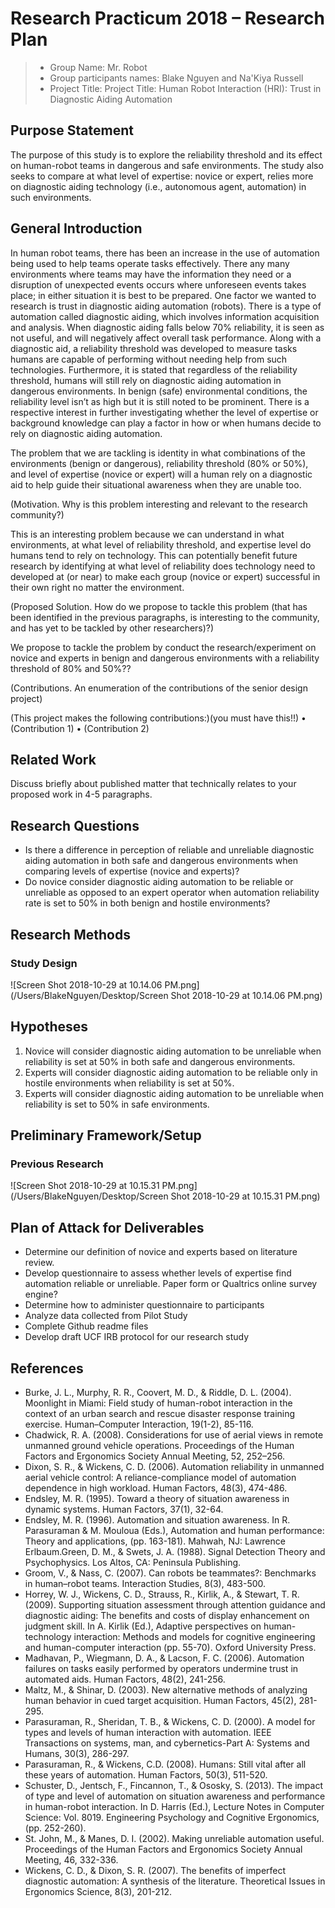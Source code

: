 # Research Practicum 2018 – Research Plan

> * Group Name: Mr. Robot
> * Group participants names: Blake Nguyen and Na'Kiya Russell
> * Project Title: Project Title: Human Robot Interaction (HRI): Trust in Diagnostic Aiding Automation

## Purpose Statement
The purpose of this study is to explore the reliability threshold and its effect on human-robot teams in dangerous and safe environments. The study also seeks to compare at what level of expertise: novice or expert, relies more on diagnostic aiding technology (i.e., autonomous agent, automation) in such environments.


## General Introduction

In human robot teams, there has been an increase in the use of automation being used to help teams operate tasks effectively. There any many environments where teams may have the information they need or a disruption of unexpected events occurs where unforeseen events takes place; in either situation it is best to be prepared. One factor we wanted to research is trust in diagnostic aiding automation (robots). There is a type of automation called diagnostic aiding, which involves information acquisition and analysis. When diagnostic aiding falls below 70% reliability, it is seen as not useful, and will negatively affect overall task performance. Along with a diagnostic aid, a reliability threshold was developed to measure tasks humans are capable of performing without needing help from such technologies. Furthermore, it is stated that regardless of the reliability threshold, humans will still rely on diagnostic aiding automation in dangerous environments. In benign (safe) environmental conditions, the reliability level isn’t as high but it is still noted to be prominent. There is a respective interest in further investigating whether the level of expertise or background knowledge can play a factor in how or when humans decide to rely on diagnostic aiding automation.

The problem that we are tackling is identity in what combinations of the environments (benign or dangerous), reliability threshold (80% or 50%), and level of expertise (novice or expert) will a human rely on a diagnostic aid to help guide their situational awareness when they are unable too.

(Motivation. Why is this problem interesting and relevant to the research community?)

This is an interesting problem because we can understand in what environments, at what level of reliability threshold, and expertise level do humans tend to rely on technology. This can potentially benefit future research by identifying at what level of reliability does technology need to developed at (or near) to make each group (novice or expert) successful in their own right no matter the environment.

(Proposed Solution. How do we propose to tackle this problem (that has been identified in the previous paragraphs, is interesting to the community, and has yet to be tackled by other researchers)?)

We propose to tackle the problem by conduct the research/experiment on novice and experts in benign and dangerous environments with a reliability threshold of 80% and 50%??

(Contributions. An enumeration of the contributions of the senior design project)

(This project makes the following contributions:)(you must have this!!)
•	(Contribution 1)
•	(Contribution 2)


## Related Work

Discuss briefly about published matter that technically relates to your proposed work in 4-5 paragraphs.


## Research Questions
* Is there a difference in perception of reliable and unreliable diagnostic aiding automation in both safe and dangerous environments when comparing levels of expertise (novice and experts)? 
* Do novice consider diagnostic aiding automation to be reliable or unreliable as opposed to an expert operator when automation reliability rate is set to 50% in both benign and hostile environments?

## Research Methods

### Study Design

![Screen Shot 2018-10-29 at 10.14.06 PM.png](/Users/BlakeNguyen/Desktop/Screen Shot 2018-10-29 at 10.14.06 PM.png)


## Hypotheses
1) Novice will consider diagnostic aiding automation to be unreliable when reliability is set at 50% in both safe and dangerous environments.
2) Experts will consider diagnostic aiding automation to be reliable only in hostile environments when reliability is set at 50%.
3) Experts will consider diagnostic aiding automation to be unreliable when reliability is set to 50% in safe environments.

## Preliminary Framework/Setup

### Previous Research


![Screen Shot 2018-10-29 at 10.15.31 PM.png](/Users/BlakeNguyen/Desktop/Screen Shot 2018-10-29 at 10.15.31 PM.png)

## Plan of Attack for Deliverables
* Determine our definition of novice and experts based on literature review.
* Develop questionnaire to assess whether levels of expertise find automation reliable or unreliable. Paper form or Qualtrics online survey engine?
* Determine how to administer questionnaire to participants
* Analyze data collected from Pilot Study
* Complete Github readme files
* Develop draft UCF IRB protocol for our research study





## References

* Burke, J. L., Murphy, R. R., Coovert, M. D., & Riddle, D. L. (2004). Moonlight in Miami: Field study of human-robot interaction in the context of an urban search and rescue disaster response training exercise. Human–Computer Interaction, 19(1-2), 85-116.
* Chadwick, R. A. (2008). Considerations for use of aerial views in remote unmanned ground vehicle operations. Proceedings of the Human Factors and Ergonomics Society Annual Meeting, 52, 252–256.
* Dixon, S. R., & Wickens, C. D. (2006). Automation reliability in unmanned aerial vehicle control: A reliance-compliance model of automation dependence in high workload. Human Factors, 48(3), 474-486.
* Endsley, M. R. (1995). Toward a theory of situation awareness in dynamic systems. Human Factors, 37(1), 32-64.
* Endsley, M. R. (1996). Automation and situation awareness. In R. Parasuraman & M. Mouloua (Eds.), Automation and human performance: Theory and applications, (pp. 163-181). Mahwah, NJ: Lawrence Erlbaum.Green, D. M., & Swets, J. A. (1988). Signal Detection Theory and Psychophysics. Los Altos, CA: Peninsula Publishing.
* Groom, V., & Nass, C. (2007). Can robots be teammates?: Benchmarks in human–robot teams. Interaction Studies, 8(3), 483-500.
* Horrey, W. J., Wickens, C. D., Strauss, R., Kirlik, A., & Stewart, T. R. (2009). Supporting situation assessment through attention guidance and diagnostic aiding: The benefits and costs of display enhancement on judgment skill. In A. Kirlik (Ed.), Adaptive perspectives on human- technology interaction: Methods and models for cognitive engineering and human-computer interaction (pp. 55-70). Oxford University Press.
* Madhavan, P., Wiegmann, D. A., & Lacson, F. C. (2006). Automation failures on tasks easily performed by operators undermine trust in automated aids. Human Factors, 48(2), 241-256.
* Maltz, M., & Shinar, D. (2003). New alternative methods of analyzing human behavior in cued target acquisition. Human Factors, 45(2), 281-295.
* Parasuraman, R., Sheridan, T. B., & Wickens, C. D. (2000). A model for types and levels of human interaction with automation. IEEE Transactions on systems, man, and cybernetics-Part A: Systems and Humans, 30(3), 286-297.
* Parasuraman, R., & Wickens, C.D. (2008). Humans: Still vital after all these years of automation. Human Factors, 50(3), 511-520.
* Schuster, D., Jentsch, F., Fincannon, T., & Ososky, S. (2013). The impact of type and level of automation on situation awareness and performance in human-robot interaction. In D. Harris (Ed.), Lecture Notes in Computer Science: Vol. 8019. Engineering Psychology and Cognitive Ergonomics, (pp. 252-260).
* St. John, M., & Manes, D. I. (2002). Making unreliable automation useful.
Proceedings of the Human Factors and Ergonomics Society Annual
Meeting, 46, 332-336.
* Wickens, C. D., & Dixon, S. R. (2007). The benefits of imperfect diagnostic
automation: A synthesis of the literature. Theoretical Issues in
Ergonomics Science, 8(3), 201-212.



